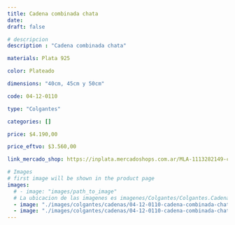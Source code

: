 ```yaml
---
title: Cadena combinada chata
date: 
draft: false

# descripcion
description : "Cadena combinada chata"

materials: Plata 925

color: Plateado

dimensions: "40cm, 45cm y 50cm"

code: 04-12-0110

type: "Colgantes"

categories: []

price: $4.190,00

price_eftvo: $3.560,00

link_mercado_shop: https://inplata.mercadoshops.com.ar/MLA-1113282149-cadena-de-plata-combinada-chata-_JM

# Images
# first image will be shown in the product page
images:
  # - image: "images/path_to_image"
  # La ubicacion de las imagenes es imagenes/Colgantes/Colgantes.Cadenas/04-12-0110-cadena-combinada-chata
  - image: "./images/colgantes/cadenas/04-12-0110-cadena-combinada-chata_a.JPG"
  - image: "./images/colgantes/cadenas/04-12-0110-cadena-combinada-chata_b.JPG"
---
```

